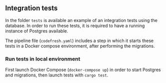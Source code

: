 ## Integration tests

In the folder `tests` is available an example of an integration tests using the database.
In order to run these tests, it is required to have a running instance of Postgres available.

The pipeline file (`codefresh.yaml`) includes a step in which it starts these tests in a Docker compose environment,
after performing the migrations.

### Run tests in local environment

First launch Docker Compose (`docker-compose up`) in order to start Postgres and migrations, then launch tests with `cargo test`.